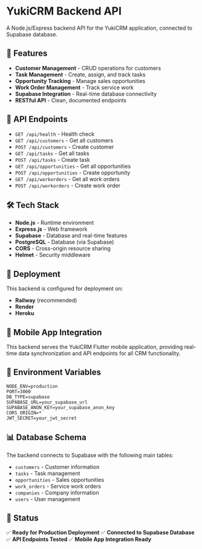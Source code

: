# YukiCRM Backend API

A Node.js/Express backend API for the YukiCRM application, connected to Supabase database.

## 🚀 Features

- **Customer Management** - CRUD operations for customers
- **Task Management** - Create, assign, and track tasks
- **Opportunity Tracking** - Manage sales opportunities
- **Work Order Management** - Track service work
- **Supabase Integration** - Real-time database connectivity
- **RESTful API** - Clean, documented endpoints

## 📡 API Endpoints

- `GET /api/health` - Health check
- `GET /api/customers` - Get all customers
- `POST /api/customers` - Create customer
- `GET /api/tasks` - Get all tasks
- `POST /api/tasks` - Create task
- `GET /api/opportunities` - Get all opportunities
- `POST /api/opportunities` - Create opportunity
- `GET /api/workorders` - Get all work orders
- `POST /api/workorders` - Create work order

## 🛠️ Tech Stack

- **Node.js** - Runtime environment
- **Express.js** - Web framework
- **Supabase** - Database and real-time features
- **PostgreSQL** - Database (via Supabase)
- **CORS** - Cross-origin resource sharing
- **Helmet** - Security middleware

## 🚀 Deployment

This backend is configured for deployment on:
- **Railway** (recommended)
- **Render**
- **Heroku**

## 📱 Mobile App Integration

This backend serves the YukiCRM Flutter mobile application, providing real-time data synchronization and API endpoints for all CRM functionality.

## 🔧 Environment Variables

```env
NODE_ENV=production
PORT=3000
DB_TYPE=supabase
SUPABASE_URL=your_supabase_url
SUPABASE_ANON_KEY=your_supabase_anon_key
CORS_ORIGIN=*
JWT_SECRET=your_jwt_secret
```

## 📊 Database Schema

The backend connects to Supabase with the following main tables:
- `customers` - Customer information
- `tasks` - Task management
- `opportunities` - Sales opportunities
- `work_orders` - Service work orders
- `companies` - Company information
- `users` - User management

## 🎯 Status

✅ **Ready for Production Deployment**
✅ **Connected to Supabase Database**
✅ **API Endpoints Tested**
✅ **Mobile App Integration Ready**

